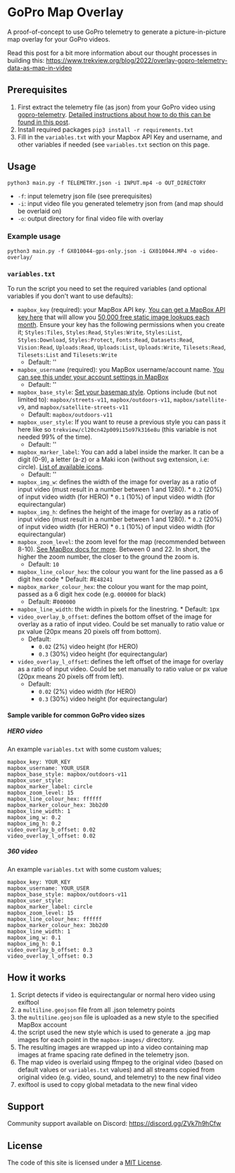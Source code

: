 # GoPro Map Overlay

A proof-of-concept to use GoPro telemetry to generate a picture-in-picture map overlay for your GoPro videos.

Read this post for a bit more information about our thought processes in building this: https://www.trekview.org/blog/2022/overlay-gopro-telemetry-data-as-map-in-video

## Prerequisites

1. First extract the telemetry file (as json) from your GoPro video using [gopro-telemetry](https://github.com/JuanIrache/gopro-telemetry/). [Detailed instructions about how to do this can be found in this post](https://www.trekview.org/blog/2022/gopro-telemetry-exporter-getting-started/).
2. Install required packages `pip3 install -r requirements.txt`
3. Fill in the `variables.txt` with your Mapbox API Key and username, and other variables if needed (see `variables.txt` section on this page.

## Usage

`python3 main.py -f TELEMETRY.json -i INPUT.mp4 -o OUT_DIRECTORY`

* `-f`: input telemetry json file (see prerequisites)
* `-i`: input video file you generated telemetry json from (and map should be overlaid on)
* `-o`: output directory for final video file with overlay

### Example usage

```
python3 main.py -f GX010044-gps-only.json -i GX010044.MP4 -o video-overlay/
```

### `variables.txt`

To run the script you need to set the required variables (and optional variables if you don't want to use defaults):

* `mapbox_key` (required): your MapBox API key. [You can get a MapBox API key here](https://account.mapbox.com/) that will allow you [50,000 free static image lookups each month](https://www.mapbox.com/pricing/#glstatic). Ensure your key has the following permissions when you create it; `Styles:Tiles`, `Styles:Read`, `Styles:Write`, `Styles:List`, `Styles:Download`, `Styles:Protect`, `Fonts:Read`, `Datasets:Read`, `Vision:Read`, `Uploads:Read`, `Uploads:List`, `Uploads:Write`, `Tilesets:Read`, `Tilesets:List` and `Tilesets:Write`
    * Default: ''
* `mapbox_username` (required): you MapBox username/account name. [You can see this under your account settings in MapBox](https://account.mapbox.com/)
    * Default: ''
* `mapbox_base_style`: [Set your basemap style](https://docs.mapbox.com/api/maps/styles/). Options include (but not limited to): `mapbox/streets-v11`, `mapbox/outdoors-v11`, `mapbox/satellite-v9`, and `mapbox/satellite-streets-v11`
    * Default: `mapbox/outdoors-v11`
* `mapbox_user_style`: If you want to reuse a previous style you can pass it here like so `trekview/cl20cn42p009i15o97k316e8u` (this variable is not needed 99% of the time).
    * Default: ''
* `mapbox_marker_label`: You can add a label inside the marker. It can be a digit (0-9), a letter (a-z) or a Maki icon (without svg extension, i.e: circle). [List of available icons](https://labs.mapbox.com/maki-icons/).
    * Default: ''
* `mapbox_img_w`: defines the width of the image for overlay as a ratio of input video (must result in a number between 1 and 1280). 
        * `0.2` (20%) of input video width (for HERO)
        * `0.1` (10%) of input video width (for equirectangular)
* `mapbox_img_h`: defines the height of the image for overlay as a ratio of input video (must result in a number between 1 and 1280). 
        * `0.2` (20%) of input video width (for HERO)
        * `0.1` (10%) of input video width (for equirectangular)
* `mapbox_zoom_level`: the zoom level for the map (recommended between 8-10). [See MapBox docs for more](https://docs.mapbox.com/help/glossary/zoom-level/). Between 0 and 22. In short, the higher the zoom number, the closer to the ground the zoom is.
    * Default: `10`
* `mapbox_line_colour_hex`: the colour you want for the line passed as a 6 digit hex code
        * Default: #`E48241`
* `mapbox_marker_colour_hex`: the colour you want for the map point, passed as a 6 digit hex code (e.g. `000000` for black)
    * Default: #`000000`
* `mapbox_line_width`: the width in pixels for the linestring.
      * Default: `1`px  
* `video_overlay_b_offset`: defines the bottom offset of the image for overlay as a ratio of input video. Could be set manually to ratio value or px value (20px means 20 pixels off from bottom).
    * Default:
        * `0.02` (2%) video height (for HERO)
        * `0.3` (30%) video height (for equirectangular)
* `video_overlay_l_offset`: defines the left offset of the image for overlay as a ratio of input video. Could be set manually to ratio value or px value (20px means 20 pixels off from left).
    * Default:
        * `0.02` (2%) video width (for HERO)
        * `0.3` (30%) video height (for equirectangular)

#### Sample varible for common GoPro video sizes

##### HERO video

An example `variables.txt` with some custom values;

```
mapbox_key: YOUR_KEY
mapbox_username: YOUR_USER
mapbox_base_style: mapbox/outdoors-v11
mapbox_user_style: 
mapbox_marker_label: circle
mapbox_zoom_level: 15
mapbox_line_colour_hex: ffffff
mapbox_marker_colour_hex: 3bb2d0
mapbox_line_width: 1
mapbox_img_w: 0.2
mapbox_img_h: 0.2
video_overlay_b_offset: 0.02
video_overlay_l_offset: 0.02
```

##### 360 video

An example `variables.txt` with some custom values;

```
mapbox_key: YOUR_KEY
mapbox_username: YOUR_USER
mapbox_base_style: mapbox/outdoors-v11
mapbox_user_style: 
mapbox_marker_label: circle
mapbox_zoom_level: 15
mapbox_line_colour_hex: ffffff
mapbox_marker_colour_hex: 3bb2d0
mapbox_line_width: 1
mapbox_img_w: 0.1
mapbox_img_h: 0.1
video_overlay_b_offset: 0.3
video_overlay_l_offset: 0.3
```

## How it works

1. Script detects if video is equirectangular or normal hero video using exiftool 
2. a `multiline.geojson` file from all .json telemetry points
3. the `multiline.geojson` file is uploaded as a new style to the specified MapBox account
4. the script used the new style which is used to generate a .jpg map images for each point in the `mapbox-images/` directory.
5. The resulting images are wrapped up into a video containing map images at frame spacing rate defined in the telemetry json.
6. The map video is overlaid using ffmpeg to the original video (based on default values or `variables.txt` values) and all streams copied from original video (e.g. video, sound, and telemetry) to the new final video
7. exiftool is used to copy global metadata to the new final video

## Support

Community support available on Discord: https://discord.gg/ZVk7h9hCfw

## License

The code of this site is licensed under a [MIT License](/LICENSE).
